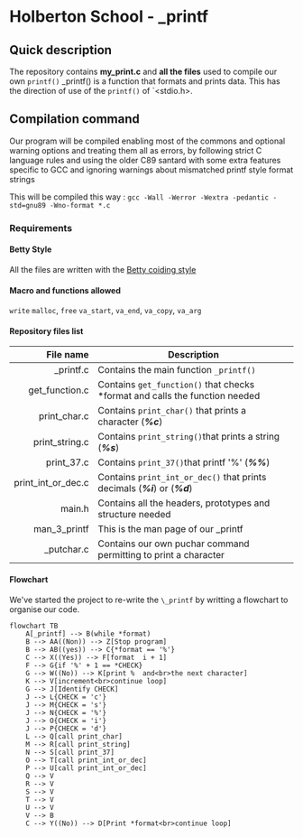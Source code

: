# Holberton School - \_printf

## Quick description

The repository contains **my_print.c** and **all the files** used to compile our own `printf()`
\_printf() is a function that formats and prints data. This has the direction of use of the `printf()` of `<stdio.h>.


## Compilation command

Our program will be compiled enabling most of the commons and optional warning options and treating them all as errors, by following strict C language rules and using the older C89 santard with some extra features specific to GCC and ignoring warnings about mismatched printf style format strings

This will be compiled this way :
``gcc -Wall -Werror -Wextra -pedantic -std=gnu89 -Wno-format *.c``


### Requirements

#### Betty Style
All the files are written with the [Betty coiding style](https://www.holbertonschool.fr/post/quest-ce-que-la-regle-betty-dans-le-langage-de-programmation-c)

#### Macro and functions allowed
`write`
`malloc`, `free`
`va_start`, `va_end`, `va_copy`, `va_arg`

#### Repository files list

| File name          | Description                                                                  |
| -----------------: | ---------------------------------------------------------------------------- |
| _printf.c          | Contains the main function `_printf()`                                       |
| get_function.c     | Contains `get_function()` that checks \*format and calls the function needed |
| print_char.c       | Contains `print_char()` that prints a character (***%c***)                   |
| print_string.c     | Contains `print_string()`that prints a string (***%s***)                     |
| print_37.c         | Contains `print_37()`that printf '%' (***%%***)                              |
| print_int_or_dec.c | Contains `print_int_or_dec()` that prints decimals (***%i***) or (***%d***)  |
| main.h             | Contains all the headers, prototypes and structure needed                    |
| man_3_printf       | This is the man page of our _printf                                          |
| _putchar.c         | Contains our own puchar command permitting to print a character              |

#### Flowchart
We've started the project to re-write the `\_printf` by writting a flowchart to organise our code.

```mermaid
flowchart TB
    A[_printf] --> B(while *format)
    B --> AA((Non)) --> Z[Stop program]
    B --> AB((yes)) --> C{*format == '%'}
    C --> X((Yes)) --> F[format  i + 1]
    F --> G{if '%' + 1 == *CHECK}
    G --> W((No)) --> K[print %  and<br>the next character]
    K --> V[increment<br>continue loop]
    G --> J[Identify CHECK]
    J --> L{CHECK = 'c'}
    J --> M{CHECK = 's'}
    J --> N{CHECK = '%'}
    J --> O{CHECK = 'i'}
    J --> P{CHECK = 'd'}
    L --> Q[call print_char]
    M --> R[call print_string]
    N --> S[call print_37]
    O --> T[call print_int_or_dec]
    P --> U[call print_int_or_dec]
    Q --> V
    R --> V
    S --> V
    T --> V
    U --> V
    V --> B
    C --> Y((No)) --> D[Print *format<br>continue loop]
```
